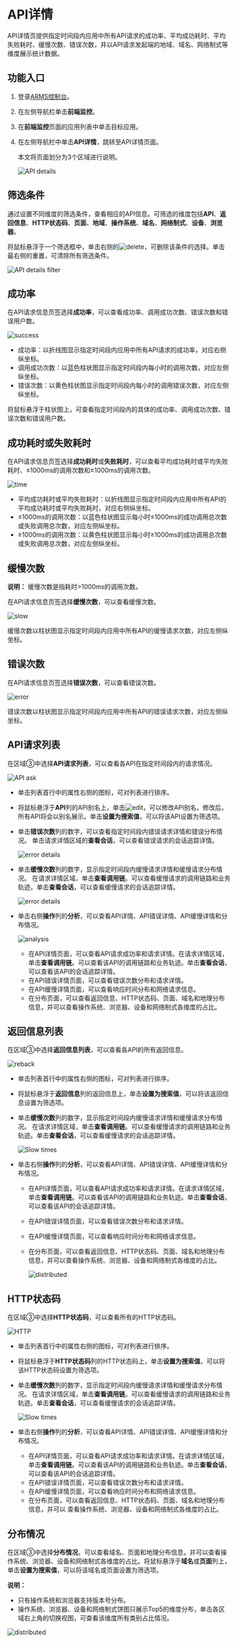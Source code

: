 # API详情

API详情页提供指定时间段内应用中所有API请求的成功率、平均成功耗时、平均失败耗时、缓慢次数、错误次数，并以API请求发起端的地域、域名、网络制式等维度展示统计数据。

## 功能入口



1.  登录[ARMS控制台](https://arms-ap-southeast-1.console.aliyun.com/#/home)。
2.  在左侧导航栏单击**前端监控**。
3.  在**前端监控**页面的应用列表中单击目标应用。
4.  在左侧导航栏中单击**API详情**，跳转至API详情页面。

    本文将页面划分为3个区域进行说明。

    ![API details](../images/p111559.png "API详情")


## 筛选条件

通过设置不同维度的筛选条件，查看相应的API信息。可筛选的维度包括**API**、**返回信息**、**HTTP状态码**、**页面**、**地域**、**操作系统**、**域名**、**网络制式**、**设备**、**浏览器**。

将鼠标悬浮于一个筛选框中，单击右侧的![delete](https://static-aliyun-doc.oss-cn-hangzhou.aliyuncs.com/assets/img/zh-CN/3267633061/p175853.png)，可删除该条件的选择。单击最右侧的重置，可清除所有筛选条件。

![API details filter](https://static-aliyun-doc.oss-cn-hangzhou.aliyuncs.com/assets/img/zh-CN/2228683061/p111568.png)

## 成功率

在API请求信息页签选择**成功率**，可以查看成功率、调用成功次数、错误次数和错误用户数。

![success](https://static-aliyun-doc.oss-cn-hangzhou.aliyuncs.com/assets/img/zh-CN/1620404061/p177857.png)

-   成功率：以折线图显示指定时间段内应用中所有API请求的成功率，对应右侧纵坐标。
-   调用成功次数：以蓝色柱状图显示指定时间段内每小时的调用次数，对应左侧纵坐标。
-   错误次数：以黄色柱状图显示指定时间段内每小时的调用错误次数，对应左侧纵坐标。

将鼠标悬浮于柱状图上，可查看指定时间段内的具体的成功率、调用成功次数、错误次数和错误用户数。

## 成功耗时或失败耗时

在API请求信息页签选择**成功耗时**或**失败耗时**，可以查看平均成功耗时或平均失败耗时、≤1000ms的调用次数和≥1000ms的调用次数。

![time](https://static-aliyun-doc.oss-cn-hangzhou.aliyuncs.com/assets/img/zh-CN/1620404061/p177858.png)

-   平均成功耗时或平均失败耗时：以折线图显示指定时间段内应用中所有API的平均成功耗时或平均失败耗时，对应右侧纵坐标。
-   ≤1000ms的调用次数：以蓝色柱状图显示每小时≤1000ms的成功调用总次数或失败调用总次数，对应左侧纵坐标。
-   ≥1000ms的调用次数：以黄色柱状图显示每小时≥1000ms的成功调用总次数或失败调用总次数，对应左侧纵坐标。

## 缓慢次数

**说明：** 缓慢次数是指耗时\>1000ms的调用次数。

在API请求信息页签选择**缓慢次数**，可以查看缓慢次数。

![slow](https://static-aliyun-doc.oss-cn-hangzhou.aliyuncs.com/assets/img/zh-CN/1620404061/p177859.png)

缓慢次数以柱状图显示指定时间段内应用中所有API的缓慢请求次数，对应左侧纵坐标。

## 错误次数

在API请求信息页签选择**错误次数**，可以查看错误次数。

![error](https://static-aliyun-doc.oss-cn-hangzhou.aliyuncs.com/assets/img/zh-CN/1620404061/p177880.png)

错误次数以柱状图显示指定时间段内应用中所有API的错误请求次数，对应左侧纵坐标。

## API请求列表

在区域③中选择**API请求列表**，可以查看各API在指定时间段内的请求情况。

![API ask](https://static-aliyun-doc.oss-cn-hangzhou.aliyuncs.com/assets/img/zh-CN/1620404061/p177860.png)

-   单击列表首行中的属性右侧的图标，可对列表进行排序。
-   将鼠标悬浮于**API**列的API别名上，单击![edit](https://static-aliyun-doc.oss-cn-hangzhou.aliyuncs.com/assets/img/zh-CN/1397593061/p177320.png)，可以修改API别名，修改后，所有API将会以别名展示。单击**设置为搜索值**，可以将该API设置为筛选项。
-   单击**错误次数**列的数字，可以查看指定时间段内错误请求详情和错误分布情况。 单击请求详情区域的**查看会话**，可以查看错误请求的会话追踪详情。

    ![error details](https://static-aliyun-doc.oss-cn-hangzhou.aliyuncs.com/assets/img/zh-CN/6039683061/p111587.png)

-   单击**缓慢次数**列的数字，显示指定时间段内缓慢请求详情和缓慢请求分布情况。 在请求详情区域，单击**查看调用链**。可以查看缓慢请求的调用链路和业务轨迹。单击**查看会话**，可以查看缓慢请求的会话追踪详情。

    ![error details](https://static-aliyun-doc.oss-cn-hangzhou.aliyuncs.com/assets/img/zh-CN/6039683061/p111588.png)

-   单击右侧**操作**列的**分析**，可以查看API详情、API错误详情、API缓慢详情和分布情况。

    ![analysis](https://static-aliyun-doc.oss-cn-hangzhou.aliyuncs.com/assets/img/zh-CN/1620404061/p177862.png)

    -   在API详情页面，可以查看API请求成功率和请求详情。在请求详情区域，单击**查看调用链**。可以查看该API的调用链路和业务轨迹。单击**查看会话**，可以查看该API的会话追踪详情。
    -   在API错误详情页面，可以查看错误次数分布和请求详情。
    -   在API缓慢详情页面，可以查看响应时间分布和网络请求信息。
    -   在分布页面，可以查看返回信息、HTTP状态码、页面、域名和地理分布信息，并可以查看操作系统、浏览器、设备和网络制式各维度的占比。

## 返回信息列表

在区域③中选择**返回信息列表**，可以查看各API的所有返回信息。

![reback](https://static-aliyun-doc.oss-cn-hangzhou.aliyuncs.com/assets/img/zh-CN/1397593061/p177186.png)

-   单击列表首行中的属性右侧的图标，可对列表进行排序。
-   将鼠标悬浮于**返回信息**列的返回信息上，单击**设置为搜索值**，可以将该返回信息设置为筛选项。
-   单击**缓慢次数**列的数字，显示指定时间段内缓慢请求详情和缓慢请求分布情况。 在请求详情区域，单击**查看调用链**。可以查看缓慢请求的调用链路和业务轨迹。单击**查看会话**，可以查看缓慢请求的会话追踪详情。

    ![Slow times](https://static-aliyun-doc.oss-cn-hangzhou.aliyuncs.com/assets/img/zh-CN/1397593061/p177282.png)

-   单击右侧**操作**列的**分析**，可以查看API详情、API错误详情、API缓慢详情和分布情况。
    -   在API详情页面，可以查看API请求成功率和请求详情。在请求详情区域，单击**查看调用链**。可以查看该API的调用链路和业务轨迹。单击**查看会话**，可以查看该API的会话追踪详情。
    -   在API错误详情页面，可以查看错误次数分布和请求详情。
    -   在API缓慢详情页面，可以查看响应时间分布和网络请求信息。
    -   在分布页面，可以查看返回信息、HTTP状态码、页面、域名和地理分布信息，并可以查看操作系统、浏览器、设备和网络制式各维度的占比。

        ![distributed](https://static-aliyun-doc.oss-cn-hangzhou.aliyuncs.com/assets/img/zh-CN/1620404061/p177958.png)


## HTTP状态码

在区域③中选择**HTTP状态码**，可以查看所有的HTTP状态码。

![HTTP](https://static-aliyun-doc.oss-cn-hangzhou.aliyuncs.com/assets/img/zh-CN/1397593061/p177332.png)

-   单击列表首行中的属性右侧的图标，可对列表进行排序。
-   将鼠标悬浮于**HTTP状态码**列的HTTP状态码上，单击**设置为搜索值**，可以将该HTTP状态码设置为筛选项。
-   单击**缓慢次数**列的数字，显示指定时间段内缓慢请求详情和缓慢请求分布情况。 在请求详情区域，单击**查看调用链**。可以查看缓慢请求的调用链路和业务轨迹。单击**查看会话**，可以查看缓慢请求的会话追踪详情。

    ![Slow times](https://static-aliyun-doc.oss-cn-hangzhou.aliyuncs.com/assets/img/zh-CN/1397593061/p177282.png)

-   单击右侧**操作**列的**分析**，可以查看API详情、API错误详情、API缓慢详情和分布情况。
    -   在API详情页面，可以查看API请求成功率和请求详情。在请求详情区域，单击**查看调用链**。可以查看该API的调用链路和业务轨迹。单击**查看会话**，可以查看该API的会话追踪详情。
    -   在API错误详情页面，可以查看错误次数分布和请求详情。
    -   在API缓慢详情页面，可以查看响应时间分布和网络请求信息。
    -   在分布页面，可以查看返回信息、HTTP状态码、页面、域名和地理分布信息，并可以 查看操作系统、浏览器、设备和网络制式各维度的占比。

## 分布情况

在区域③中选择**分布情况**，可以查看域名、页面和地理分布信息，并可以查看操作系统、浏览器、设备和网络制式各维度的占比。将鼠标悬浮于**域名**或**页面**列上，单击**设置为搜索值**，可以将该域名或页面设置为筛选项。

**说明：**

-   只有操作系统和浏览器支持版本号分布。
-   操作系统、浏览器、设备和网络制式饼图只展示Top5的维度分布，单击各区域右上角的切换视图，可查看该维度所有类别占比情况。

![distributed](https://static-aliyun-doc.oss-cn-hangzhou.aliyuncs.com/assets/img/zh-CN/2620404061/p177360.png)

